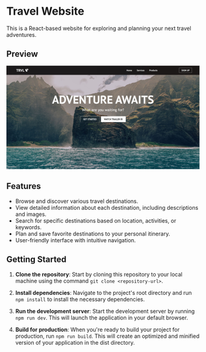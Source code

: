 # Travel Website

This is a React-based website for exploring and planning your next travel adventures.

## Preview
![preview](public/preview/preview_1.JPG)

## Features

- Browse and discover various travel destinations.
- View detailed information about each destination, including descriptions and images.
- Search for specific destinations based on location, activities, or keywords.
- Plan and save favorite destinations to your personal itinerary.
- User-friendly interface with intuitive navigation.

## Getting Started

1. **Clone the repository**: Start by cloning this repository to your local machine using the command `git clone <repository-url>`.

2. **Install dependencies**: Navigate to the project's root directory and run `npm install` to install the necessary dependencies.

3. **Run the development server**: Start the development server by running `npm run dev`. This will launch the application in your default browser.

4. **Build for production**: When you're ready to build your project for production, run `npm run build`. This will create an optimized and minified version of your application in the dist directory.
